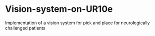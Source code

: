 # Vision-system-on-UR10e
Implementation of a vision system for pick and place for neurologically challenged patients
